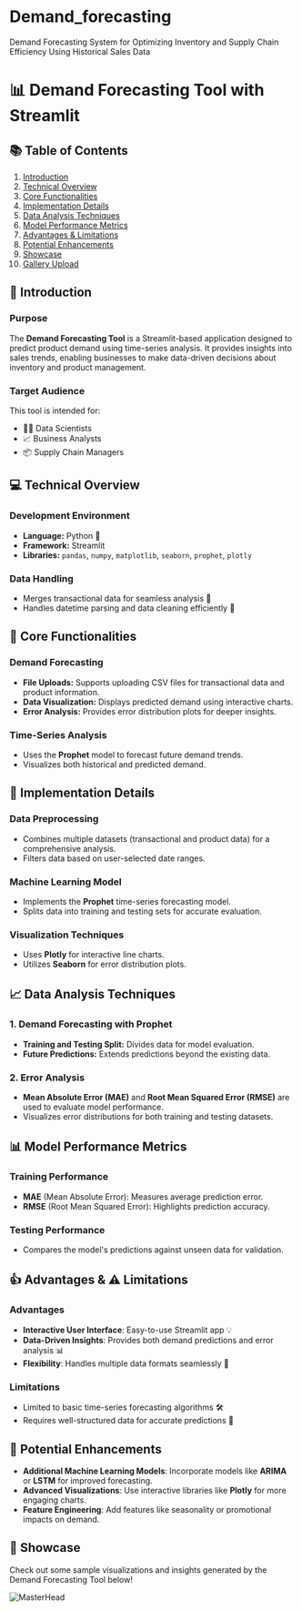 # Demand_forecasting
Demand Forecasting System for Optimizing Inventory and Supply Chain Efficiency Using  Historical Sales Data

# 📊 Demand Forecasting Tool with Streamlit

## 📚 Table of Contents
1. [Introduction](#-introduction)
2. [Technical Overview](#-technical-overview)
3. [Core Functionalities](#-core-functionalities)
4. [Implementation Details](#-implementation-details)
5. [Data Analysis Techniques](#-data-analysis-techniques)
6. [Model Performance Metrics](#-model-performance-metrics)
7. [Advantages & Limitations](#-advantages--limitations)
8. [Potential Enhancements](#-potential-enhancements)
9. [Showcase](#-showcase)
10. [Gallery Upload](#-gallery-upload)

## 🎯 Introduction

### Purpose
The **Demand Forecasting Tool** is a Streamlit-based application designed to predict product demand using time-series analysis. It provides insights into sales trends, enabling businesses to make data-driven decisions about inventory and product management.

### Target Audience
This tool is intended for:
- 🧑‍💻 Data Scientists
- 📈 Business Analysts
- 📦 Supply Chain Managers

## 💻 Technical Overview

### Development Environment
- **Language:** Python 🐍
- **Framework:** Streamlit
- **Libraries:** `pandas`, `numpy`, `matplotlib`, `seaborn`, `prophet`, `plotly`

### Data Handling
- Merges transactional data for seamless analysis 🧩
- Handles datetime parsing and data cleaning efficiently 🧹

## 🚀 Core Functionalities

### Demand Forecasting
- **File Uploads:** Supports uploading CSV files for transactional data and product information.
- **Data Visualization:** Displays predicted demand using interactive charts.
- **Error Analysis:** Provides error distribution plots for deeper insights.

### Time-Series Analysis
- Uses the **Prophet** model to forecast future demand trends.
- Visualizes both historical and predicted demand.

## 🧩 Implementation Details

### Data Preprocessing
- Combines multiple datasets (transactional and product data) for a comprehensive analysis.
- Filters data based on user-selected date ranges.

### Machine Learning Model
- Implements the **Prophet** time-series forecasting model.
- Splits data into training and testing sets for accurate evaluation.

### Visualization Techniques
- Uses **Plotly** for interactive line charts.
- Utilizes **Seaborn** for error distribution plots.

## 📈 Data Analysis Techniques

### 1. Demand Forecasting with Prophet
- **Training and Testing Split:** Divides data for model evaluation.
- **Future Predictions:** Extends predictions beyond the existing data.

### 2. Error Analysis
- **Mean Absolute Error (MAE)** and **Root Mean Squared Error (RMSE)** are used to evaluate model performance.
- Visualizes error distributions for both training and testing datasets.

## 📊 Model Performance Metrics

### Training Performance
- **MAE** (Mean Absolute Error): Measures average prediction error.
- **RMSE** (Root Mean Squared Error): Highlights prediction accuracy.

### Testing Performance
- Compares the model's predictions against unseen data for validation.

## 👍 Advantages & ⚠️ Limitations

### Advantages
- **Interactive User Interface**: Easy-to-use Streamlit app 💡
- **Data-Driven Insights**: Provides both demand predictions and error analysis 📊
- **Flexibility**: Handles multiple data formats seamlessly 📑

### Limitations
- Limited to basic time-series forecasting algorithms 🛠️
- Requires well-structured data for accurate predictions 🚧

## 🔧 Potential Enhancements

- **Additional Machine Learning Models**: Incorporate models like **ARIMA** or **LSTM** for improved forecasting.
- **Advanced Visualizations**: Use interactive libraries like **Plotly** for more engaging charts.
- **Feature Engineering**: Add features like seasonality or promotional impacts on demand.

## 📸 Showcase

  Check out some sample visualizations and insights generated by the Demand Forecasting Tool below! 

![MasterHead](https://github.com/Sakthi-143/Demand_forecasting.wiki.git)


  

